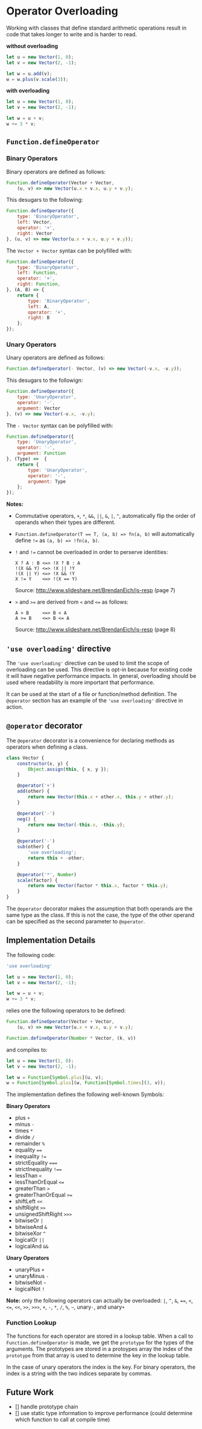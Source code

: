 # Operator Overloading

Working with classes that define standard arithmetic operations result in code
that takes longer to write and is harder to read.

__without overloading__
```javascript
let u = new Vector(1, 0);
let v = new Vector(2, -1);

let w = u.add(v);
w = w.plus(v.scale(3));
```

__with overloading__
```javascript
let u = new Vector(1, 0);
let v = new Vector(2, -1);

let w = u + v;
w += 3 * v;
```

## `Function.defineOperator`

### Binary Operators

Binary operators are defined as follows:
```javascript
Function.defineOperator(Vector + Vector,
    (u, v) => new Vector(u.x + v.x, u.y + v.y);
```

This desugars to the following:
```javascript
Function.defineOperator({
    type: 'BinaryOperator',
    left: Vector,
    operator: '+',
    right: Vector
}, (u, v) => new Vector(u.x + v.x, u.y + v.y));
```

The `Vector + Vector` syntax can be polyfilled with:
```javascript
Function.defineOperator({
    type: 'BinaryOperator',
    left: Function,
    operator: '+',
    right: Function,
}, (A, B) => {
    return {
        type: 'BinaryOperator',
        left: A,
        operator: '+',
        right: B
    };
});
```

### Unary Operators

Unary operators are defined as follows:
```javascript
Function.defineOperator(- Vector, (v) => new Vector(-v.x, -v.y));
```

This desugars to the followign:
```javascript
Function.defineOperator({
    type: 'UnaryOperator',
    operator: '-',
    argument: Vector
}, (v) => new Vector(-v.x, -v.y);
```

The `- Vector` syntax can be polyfilled with:
```javascript
Function.defineOperator({
    type: 'UnaryOperator',
    operator: '-',
    argument: Function
}, (Type) =>  {
    return {
        type: 'UnaryOperator',
        operator: '-',
        argument: Type
    };
});
```

__Notes:__
- Commutative operators, `+`, `*`, `&&`, `||`, `&`, `|`, `^`, automatically
  flip the order of operands when their types are different.
- `Function.defineOperator(T == T, (a, b) => fn(a, b)` will automatically define
  `!=` as `(a, b) => !fn(a, b)`.
- `!` and `!=` cannot be overloaded in order to perserve identities:
  
  ```
  X ? A : B <=> !X ? B : A
  !(X && Y) <=> !X || !Y
  !(X || Y) <=> !X && !Y
  X != Y    <=> !(X == Y)
  ```
  Source: http://www.slideshare.net/BrendanEich/js-resp (page 7)
- `>` and `>=` are derived from `<` and `<=` as follows:
  
  ```
  A > B     <=> B < A
  A >= B    <=> B <= A
  ```
  Source: http://www.slideshare.net/BrendanEich/js-resp (page 8)

## `'use overloading'` directive

The `'use overloading'` directive can be used to limit the scope of overloading
can be used.  This directive is opt-in because for existing code it will have
negative performance impacts.  In general, overloading should be used where
readability is more important that performance.

It can be used at the start of a file or function/method definition.  The
`@operator` section has an example of the `'use overloading'` directive in action.

## `@operator` decorator

The `@operator` decorator is a convenience for declaring methods as operators
when defining a class.

```javascript
class Vector {
    constructor(x, y) {
        Object.assign(this, { x, y });
    }

    @operator('+')
    add(other) {
        return new Vector(this.x + other.x, this.y + other.y);
    }

    @operator('-')
    neg() {
        return new Vector(-this.x, -this.y);
    }

    @operator('-')
    sub(other) {
        'use overloading';
        return this + -other;
    }

    @operator('*', Number)
    scale(factor) {
        return new Vector(factor * this.x, factor * this.y);
    }
}
```

The `@operator` decorator makes the assumption that both operands are the same
type as the class.  If this is not the case, the type of the other operand can
be specified as the second parameter to `@operator`.

## Implementation Details

The following code:

```javascript
'use overloading'

let u = new Vector(1, 0);
let v = new Vector(2, -1);

let w = u + v;
w += 3 * v;
```

relies one the following operators to be defined:

```javascript
Function.defineOperator(Vector + Vector,
    (u, v) => new Vector(u.x + v.x, u.y + v.y);

Function.defineOperator(Number * Vector, (k, v))
```

and compiles to:

```javascript
let u = new Vector(1, 0);
let v = new Vector(2, -1);

let w = Function[Symbol.plus](u, v);
w = Function[Symbol.plus](w, Function[Symbol.times](3, v));
```

The implementation defines the following well-known Symbols:

__Binary Operators__
- plus `+`
- minus `-`
- times `*`
- divide `/`
- remainder `%`
- equality `==`
- inequality `!=`
- strictEquality `===`
- strictInequality `!==`
- lessThan `<`
- lessThanOrEqual `<=`
- greaterThan `>`
- greaterThanOrEqual `>=`
- shiftLeft `<<`
- shiftRight `>>`
- unsignedShiftRight `>>>`
- bitwiseOr `|`
- bitwiseAnd `&`
- bitwiseXor `^`
- logicalOr `||`
- logicalAnd `&&`

__Unary Operators__
- unaryPlus `+`
- unaryMinus `-`
- bitwiseNot `~`
- logicalNot `!`

__Note:__ only the following operators can actually be overloaded:
  `|`, `^`, `&`, `==`, `<`, `<=`, `<<`, `>>`, `>>>`, `+`, `-`, `*`, `/`, `%`,
  `~`, unary`-`, and unary`+`

### Function Lookup

The functions for each operator are stored in a lookup table.  When a call to
`Function.defineOperator` is made, we get the `prototype` for the types of the
arguments.  The prototypes are stored in a protoypes array the index of the
`prototype` from that array is used to determine the key in the lookup table.

In the case of unary operators the index is the key.  For binary operators, the
index is a string with the two indices separate by commas.

## Future Work

- [] handle prototype chain
- [] use static type information to improve performance (could determine which
  function to call at compile time)

